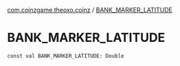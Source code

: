 [com.coinzgame.theoxo.coinz](index.md) / [BANK_MARKER_LATITUDE](.)

# BANK_MARKER_LATITUDE

`const val BANK_MARKER_LATITUDE: Double`